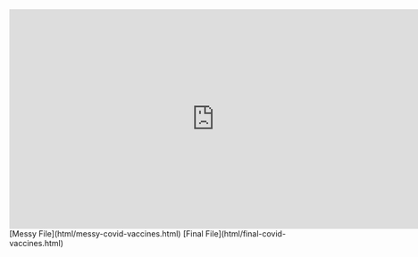 <iframe width="733" height="394" src="https://www.youtube.com/embed/MSBMdT0geKU" title="YouTube video player" frameborder="0" allow="accelerometer; autoplay; clipboard-write; encrypted-media; gyroscope; picture-in-picture" allowfullscreen></iframe>
[Messy File](html/messy-covid-vaccines.html)
[Final File](html/final-covid-vaccines.html)